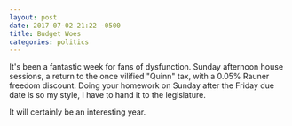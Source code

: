 ```yaml
---
layout: post
date: 2017-07-02 21:22 -0500
title: Budget Woes
categories: politics
---
```


It's been a fantastic week for fans of dysfunction. Sunday afternoon house sessions,
a return to the once vilified "Quinn" tax, with a 0.05% Rauner freedom discount.
Doing your homework on Sunday after the Friday due date is so my style,
I have to hand it to the legislature.

It will certainly be an interesting year.